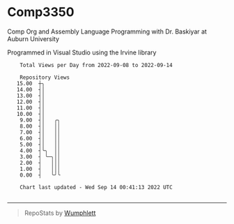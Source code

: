 # Comp3350
Comp Org and Assembly Language Programming with Dr. Baskiyar at Auburn University

Programmed in Visual Studio using the Irvine library

```
    Total Views per Day from 2022-09-08 to 2022-09-14

    Repository Views
   15.00  ┼╮
   14.00  ┤│
   13.00  ┤│
   12.00  ┤│
   11.00  ┤│
   10.00  ┤│
    9.00  ┤│   ╭╮
    8.00  ┤│   ││
    7.00  ┤│   ││
    6.00  ┤│   ││
    5.00  ┤│   ││
    4.00  ┤╰╮  ││
    3.00  ┤ ╰─╮││
    2.00  ┤   │││
    1.00  ┤   │││
    0.00  ┤   ╰╯╰

    Chart last updated - Wed Sep 14 00:41:13 2022 UTC
    
```

---

> RepoStats by [Wumphlett](https://github.com/Wumphlett)
